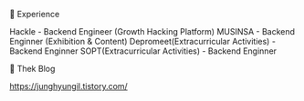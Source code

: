 💼 Experience

Hackle - Backend Engineer (Growth Hacking Platform)
MUSINSA - Backend Enginner (Exhibition & Content)
Depromeet(Extracurricular Activities) - Backend Enginner
SOPT(Extracurricular Activities) - Backend Enginner 

🌱 Thek Blog

https://junghyungil.tistory.com/

<!--
**Hyung1Jung/Hyung1Jung** is a ✨ _special_ ✨ repository because its `README.md` (this file) appears on your GitHub profile.



Here are some ideas to get you started:

- 🔭 I’m currently working on ...
- 🌱 I’m currently learning ...
- 👯 I’m looking to collaborate on ...
- 🤔 I’m looking for help with ...
- 💬 Ask me about ...
- 📫 How to reach me: ...
- 😄 Pronouns: ...
- ⚡ Fun fact: ...
-->
